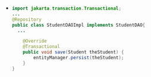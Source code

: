- ```java
  import jakarta.transaction.Transactional;
  ...
  @Repository 
  public class StudentDAOImpl implements StudentDAO{
  	...
  
      @Override
      @Transactional
      public void save(Student theStudent) {
          entityManager.persist(theStudent);
      }
  }
  ```